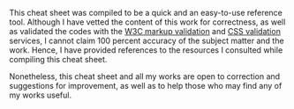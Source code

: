 <p>
                    This cheat sheet was compiled to be a quick and an easy-to-use reference tool. Although I have vetted the content
                    of this work for correctness, as well as validated the codes with the <a href="https://validator.w3.org/" target="_blank">W3C markup validation</a> 
                    and <a href="https://jigsaw.w3.org/css-validator/" target="_blank">CSS validation</a> services, I cannot claim 100 percent accuracy
                    of the subject matter and the work. Hence, I have provided references to the resources I consulted while compiling this cheat sheet.
                </p>
                <p>
                    Nonetheless, this cheat sheet and all my works are open to correction and suggestions for improvement, as well as to help
                    those who may find any of my works useful.
                </p>
